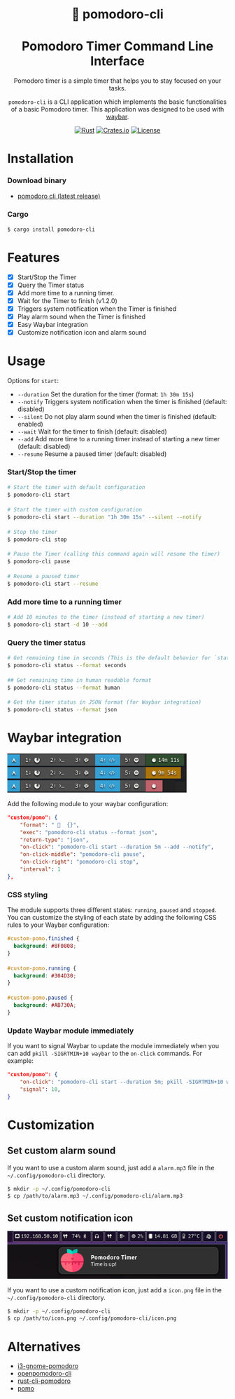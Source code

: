 <div align="center">

#  pomodoro-cli
# Pomodoro Timer Command Line Interface

Pomodoro timer is a simple timer that helps you to stay focused on your tasks.

`pomodoro-cli` is a CLI application which implements the basic functionalities of a basic Pomodoro timer. This application was designed to be used with [waybar](https://github.com/Alexays/Waybar).

[![Rust](https://img.shields.io/badge/Rust-orange.svg)](https://www.rust-lang.org/)
[![Crates.io](https://img.shields.io/crates/v/pomodoro-cli.svg)](https://crates.io/crates/pomodoro-cli)
[![License](https://img.shields.io/badge/license-MIT-blue.svg)](LICENSE.md)

</div>

# Installation

### Download binary

- [pomodoro cli (latest release)](https://github.com/jkallio/pomodoro-cli/releases/latest)

### Cargo

```bash
$ cargo install pomodoro-cli
```

# Features

- [x] Start/Stop the Timer
- [x] Query the Timer status
- [x] Add more time to a running timer.
- [x] Wait for the Timer to finish (v1.2.0)
- [x] Triggers system notification when the Timer is finished
- [x] Play alarm sound when the Timer is finished
- [x] Easy Waybar integration
- [x] Customize notification icon and alarm sound

# Usage

Options for `start`:
- `--duration` Set the duration for the timer (format: `1h 30m 15s`)
- `--notify` Triggers system notification when the timer is finished (default: disabled)
- `--silent` Do not play alarm sound when the timer is finished (default: enabled)
- `--wait` Wait for the timer to finish (default: disabled)
- `--add` Add more time to a running timer instead of starting a new timer (default: disabled)
- `--resume` Resume a paused timer (default: disabled)

### Start/Stop the timer

```bash
# Start the timer with default configuration
$ pomodoro-cli start

# Start the timer with custom configuration
$ pomodoro-cli start --duration "1h 30m 15s" --silent --notify

# Stop the timer
$ pomodoro-cli stop

# Pause the Timer (calling this command again will resume the timer)
$ pomodoro-cli pause

# Resume a paused timer
$ pomodoro-cli start --resume
```

### Add more time to a running timer

```bash
# Add 10 minutes to the timer (instead of starting a new timer)
$ pomodoro-cli start -d 10 --add
```

### Query the timer status

```bash
# Get remaining time in seconds (This is the default behavior for `status`)
$ pomodoro-cli status --format seconds

## Get remaining time in human readable format
$ pomodoro-cli status --format human

# Get the timer status in JSON format (for Waybar integration)
$ pomodoro-cli status --format json
```

# Waybar integration

![Waybar](./assets/screenshot_waybar.png)

Add the following module to your waybar configuration:

```json
"custom/pomo": {
    "format": "   {}",
    "exec": "pomodoro-cli status --format json",
    "return-type": "json",
    "on-click": "pomodoro-cli start --duration 5m --add --notify",
    "on-click-middle": "pomodoro-cli pause",
    "on-click-right": "pomodoro-cli stop",
    "interval": 1
},
```

### CSS styling

The module supports three different states: `running`, `paused` and `stopped`. You can customize the styling of each state by adding the following CSS rules to your Waybar configuration:

```css
#custom-pomo.finished {
  background: #8F0808;
}

#custom-pomo.running {
  background: #304D30;
}

#custom-pomo.paused {
  background: #AB730A;
}
```

###  Update Waybar module immediately

If you want to signal Waybar to update the module immediately when you can add `pkill -SIGRTMIN+10 waybar` to the `on-click` commands. For example:

```json
"custom/pomo": {
    "on-click": "pomodoro-cli start --duration 5m; pkill -SIGRTMIN+10 waybar",
    "signal": 10,
}
```

# Customization

## Set custom alarm sound

If you want to use a custom alarm sound, just add a `alarm.mp3` file in the `~/.config/pomodoro-cli` directory.

```bash
$ mkdir -p ~/.config/pomodoro-cli
$ cp /path/to/alarm.mp3 ~/.config/pomodoro-cli/alarm.mp3
```

## Set custom notification icon 

![Waybar](./assets/screenshot_notification.png)

If you want to use a custom notification icon, just add a `icon.png` file in the `~/.config/pomodoro-cli` directory.

```bash
$ mkdir -p ~/.config/pomodoro-cli
$ cp /path/to/icon.png ~/.config/pomodoro-cli/icon.png
```

# Alternatives

- [i3-gnome-pomodoro](https://github.com/kantord/i3-gnome-pomodoro)
- [openpomodoro-cli](https://github.com/open-pomodoro/openpomodoro-cli)
- [rust-cli-pomodoro](https://crates.io/crates/rust-cli-pomodoro)
- [pomo](https://kevinschoon.github.io/pomo/)
